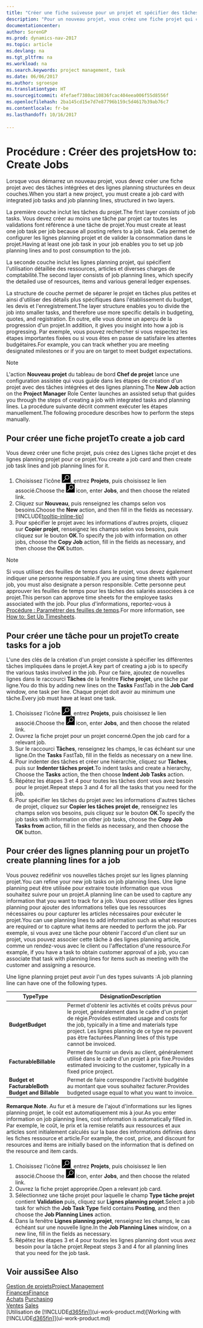 ```yaml
---
title: "Créer une fiche suiveuse pour un projet et spécifier des tâches"
description: "Pour un nouveau projet, vous créez une fiche projet qui contient les tâches projet et les lignes planning, pour vous aider à gérer la progression et les budgets."
documentationcenter: 
author: SorenGP
ms.prod: dynamics-nav-2017
ms.topic: article
ms.devlang: na
ms.tgt_pltfrm: na
ms.workload: na
ms.search.keywords: project management, task
ms.date: 06/06/2017
ms.author: sgroespe
ms.translationtype: HT
ms.sourcegitcommit: 4fefaef7380ac10836fcac404eea006f55d8556f
ms.openlocfilehash: 2ba145cd15e7d7e87796b159c5d4617b39ab76c7
ms.contentlocale: fr-be
ms.lasthandoff: 10/16/2017

---
```

# <a name="how-to-create-jobs"></a><span data-ttu-id="43e4d-103">Procédure : Créer des projets</span><span class="sxs-lookup"><span data-stu-id="43e4d-103">How to: Create Jobs</span></span>
<span data-ttu-id="43e4d-104">Lorsque vous démarrez un nouveau projet, vous devez créer une fiche projet avec des tâches intégrées et des lignes planning structurées en deux couches.</span><span class="sxs-lookup"><span data-stu-id="43e4d-104">When you start a new project, you must create a job card with integrated job tasks and job planning lines, structured in two layers.</span></span>  

<span data-ttu-id="43e4d-105">La première couche inclut les tâches du projet.</span><span class="sxs-lookup"><span data-stu-id="43e4d-105">The first layer consists of job tasks.</span></span> <span data-ttu-id="43e4d-106">Vous devez créer au moins une tâche par projet car toutes les validations font référence à une tâche de projet.</span><span class="sxs-lookup"><span data-stu-id="43e4d-106">You must create at least one job task per job because all posting refers to a job task.</span></span> <span data-ttu-id="43e4d-107">Cela permet de configurer les lignes planning projet et de valider la consommation dans le projet.</span><span class="sxs-lookup"><span data-stu-id="43e4d-107">Having at least one job task in your job enables you to set up job planning lines and to post consumption to the job.</span></span>

<span data-ttu-id="43e4d-108">La seconde couche inclut les lignes planning projet, qui spécifient l'utilisation détaillée des ressources, articles et diverses charges de comptabilité.</span><span class="sxs-lookup"><span data-stu-id="43e4d-108">The second layer consists of job planning lines, which specify the detailed use of resources, items and various general ledger expenses.</span></span>

<span data-ttu-id="43e4d-109">La structure de couche permet de séparer le projet en tâches plus petites et ainsi d'utiliser des détails plus spécifiques dans l'établissement du budget, les devis et l'enregistrement.</span><span class="sxs-lookup"><span data-stu-id="43e4d-109">The layer structure enables you to divide the job into smaller tasks, and therefore use more specific details in budgeting, quotes, and registration.</span></span> <span data-ttu-id="43e4d-110">En outre, elle vous donne un aperçu de la progression d'un projet.</span><span class="sxs-lookup"><span data-stu-id="43e4d-110">In addition, it gives you insight into how a job is progressing.</span></span> <span data-ttu-id="43e4d-111">Par exemple, vous pouvez rechercher si vous respectez les étapes importantes fixées ou si vous êtes en passe de satisfaire les attentes budgétaires.</span><span class="sxs-lookup"><span data-stu-id="43e4d-111">For example, you can track whether you are meeting designated milestones or if you are on target to meet budget expectations.</span></span>

> [!NOTE]  
>   <span data-ttu-id="43e4d-112">L'action **Nouveau projet** du tableau de bord **Chef de projet** lance une configuration assistée qui vous guide dans les étapes de création d'un projet avec des tâches intégrées et des lignes planning.</span><span class="sxs-lookup"><span data-stu-id="43e4d-112">The **New Job** action on the **Project Manager** Role Center launches an assisted setup that guides you through the steps of creating a job with integrated tasks and planning lines.</span></span> <span data-ttu-id="43e4d-113">La procédure suivante décrit comment exécuter les étapes manuellement.</span><span class="sxs-lookup"><span data-stu-id="43e4d-113">The following procedure describes how to perform the steps manually.</span></span>

## <a name="to-create-a-job-card"></a><span data-ttu-id="43e4d-114">Pour créer une fiche projet</span><span class="sxs-lookup"><span data-stu-id="43e4d-114">To create a job card</span></span>
<span data-ttu-id="43e4d-115">Vous devez créer une fiche projet, puis créez des Lignes tâche projet et des lignes planning projet pour ce projet.</span><span class="sxs-lookup"><span data-stu-id="43e4d-115">You create a job card and then create job task lines and job planning lines for it.</span></span>

1. <span data-ttu-id="43e4d-116">Choisissez l'icône ![Page ou état pour la recherche](media/ui-search/search_small.png "Page ou état pour la recherche"), entrez **Projets**, puis choisissez le lien associé.</span><span class="sxs-lookup"><span data-stu-id="43e4d-116">Choose the ![Search for Page or Report](media/ui-search/search_small.png "Search for Page or Report icon") icon, enter **Jobs**, and then choose the related link.</span></span>  
2. <span data-ttu-id="43e4d-117">Cliquez sur **Nouveau**, puis renseignez les champs selon vos besoins.</span><span class="sxs-lookup"><span data-stu-id="43e4d-117">Choose the **New** action, and then fill in the fields as necessary.</span></span> [!INCLUDE[tooltip-inline-tip](includes/tooltip-inline-tip_md.md)]
3. <span data-ttu-id="43e4d-118">Pour spécifier le projet avec les informations d'autres projets, cliquez sur **Copier projet**, renseignez les champs selon vos besoins, puis cliquez sur le bouton **OK**.</span><span class="sxs-lookup"><span data-stu-id="43e4d-118">To specify the job with information on other jobs, choose the **Copy Job** action, fill in the fields as necessary, and then choose the **OK** button.</span></span>

> [!NOTE]  
>   <span data-ttu-id="43e4d-119">Si vous utilisez des feuilles de temps dans le projet, vous devez également indiquer une personne responsable.</span><span class="sxs-lookup"><span data-stu-id="43e4d-119">If you are using time sheets with your job, you must also designate a person responsible.</span></span> <span data-ttu-id="43e4d-120">Cette personne peut approuver les feuilles de temps pour les tâches des salariés associées à ce projet.</span><span class="sxs-lookup"><span data-stu-id="43e4d-120">This person can approve time sheets for the employee tasks associated with the job.</span></span> <span data-ttu-id="43e4d-121">Pour plus d'informations, reportez-vous à [Procédure : Paramétrer des feuilles de temps](projects-how-setup-time-sheets.md).</span><span class="sxs-lookup"><span data-stu-id="43e4d-121">For more information, see [How to: Set Up Timesheets](projects-how-setup-time-sheets.md).</span></span>

## <a name="to-create-tasks-for-a-job"></a><span data-ttu-id="43e4d-122">Pour créer une tâche pour un projet</span><span class="sxs-lookup"><span data-stu-id="43e4d-122">To create tasks for a job</span></span>
<span data-ttu-id="43e4d-123">L'une des clés de la création d'un projet consiste à spécifier les différentes tâches impliquées dans le projet.</span><span class="sxs-lookup"><span data-stu-id="43e4d-123">A key part of creating a job is to specify the various tasks involved in the job.</span></span> <span data-ttu-id="43e4d-124">Pour ce faire, ajoutez de nouvelles lignes dans le raccourci **Tâches** de la fenêtre **Fiche projet**, une tâche par ligne.</span><span class="sxs-lookup"><span data-stu-id="43e4d-124">You do this by adding new lines on the **Tasks** FastTab in the **Job Card** window, one task per line.</span></span> <span data-ttu-id="43e4d-125">Chaque projet doit avoir au minimum une tâche.</span><span class="sxs-lookup"><span data-stu-id="43e4d-125">Every job must have at least one task.</span></span>

1. <span data-ttu-id="43e4d-126">Choisissez l'icône ![Page ou état pour la recherche](media/ui-search/search_small.png "Page ou état pour la recherche"), entrez **Projets**, puis choisissez le lien associé.</span><span class="sxs-lookup"><span data-stu-id="43e4d-126">Choose the ![Search for Page or Report](media/ui-search/search_small.png "Search for Page or Report icon") icon, enter **Jobs**, and then choose the related link.</span></span>
2. <span data-ttu-id="43e4d-127">Ouvrez la fiche projet pour un projet concerné.</span><span class="sxs-lookup"><span data-stu-id="43e4d-127">Open the job card for a relevant job.</span></span>
3. <span data-ttu-id="43e4d-128">Sur le raccourci **Tâches**, renseignez les champs, le cas échéant sur une ligne.</span><span class="sxs-lookup"><span data-stu-id="43e4d-128">On the **Tasks** FastTab, fill in the fields as necessary on a new line.</span></span>
4. <span data-ttu-id="43e4d-129">Pour indenter des tâches et créer une hiérarchie, cliquez sur **Tâches**, puis sur **Indenter tâches projet**.</span><span class="sxs-lookup"><span data-stu-id="43e4d-129">To indent tasks and create a hierarchy, Choose the **Tasks** action, the then choose **Indent Job Tasks** action.</span></span>
5. <span data-ttu-id="43e4d-130">Répétez les étapes 3 et 4 pour toutes les tâches dont vous avez besoin pour le projet.</span><span class="sxs-lookup"><span data-stu-id="43e4d-130">Repeat steps 3 and 4 for all the tasks that you need for the job.</span></span>
6. <span data-ttu-id="43e4d-131">Pour spécifier les tâches du projet avec les informations d'autres tâches de projet, cliquez sur **Copier les tâches projet de**, renseignez les champs selon vos besoins, puis cliquez sur le bouton **OK**.</span><span class="sxs-lookup"><span data-stu-id="43e4d-131">To specify the job tasks with information on other job tasks, choose the **Copy Job Tasks from** action, fill in the fields as necessary, and then choose the **OK** button.</span></span>

## <a name="to-create-planning-lines-for-a-job"></a><span data-ttu-id="43e4d-132">Pour créer des lignes planning pour un projet</span><span class="sxs-lookup"><span data-stu-id="43e4d-132">To create planning lines for a job</span></span>
<span data-ttu-id="43e4d-133">Vous pouvez redéfinir vos nouvelles tâches projet sur les lignes planning projet.</span><span class="sxs-lookup"><span data-stu-id="43e4d-133">You can refine your new job tasks on job planning lines.</span></span> <span data-ttu-id="43e4d-134">Une ligne planning peut être utilisée pour extraire toute information que vous souhaitez suivre pour un projet.</span><span class="sxs-lookup"><span data-stu-id="43e4d-134">A planning line can be used to capture any information that you want to track for a job.</span></span> <span data-ttu-id="43e4d-135">Vous pouvez utiliser des lignes planning pour ajouter des informations telles que les ressources nécessaires ou pour capturer les articles nécessaires pour exécuter le projet.</span><span class="sxs-lookup"><span data-stu-id="43e4d-135">You can use planning lines to add information such as what resources are required or to capture what items are needed to perform the job.</span></span> <span data-ttu-id="43e4d-136">Par exemple, si vous avez une tâche pour obtenir l'accord d'un client sur un projet, vous pouvez associer cette tâche à des lignes planning article, comme un rendez-vous avec le client ou l'affectation d'une ressource.</span><span class="sxs-lookup"><span data-stu-id="43e4d-136">For example, if you have a task to obtain customer approval of a job, you can associate that task with planning lines for items such as meeting with the customer and assigning a resource.</span></span>  

<span data-ttu-id="43e4d-137">Une ligne planning projet peut avoir l'un des types suivants :</span><span class="sxs-lookup"><span data-stu-id="43e4d-137">A job planning line can have one of the following types.</span></span>  

| <span data-ttu-id="43e4d-138">Type</span><span class="sxs-lookup"><span data-stu-id="43e4d-138">Type</span></span> | <span data-ttu-id="43e4d-139">Désignation</span><span class="sxs-lookup"><span data-stu-id="43e4d-139">Description</span></span> |
| --- | --- |
| <span data-ttu-id="43e4d-140">**Budget**</span><span class="sxs-lookup"><span data-stu-id="43e4d-140">**Budget**</span></span> |<span data-ttu-id="43e4d-141">Permet d'obtenir les activités et coûts prévus pour le projet, généralement dans le cadre d'un projet de régie.</span><span class="sxs-lookup"><span data-stu-id="43e4d-141">Provides estimated usage and costs for the job, typically in a time and materials type project.</span></span> <span data-ttu-id="43e4d-142">Les lignes planning de ce type ne peuvent pas être facturées.</span><span class="sxs-lookup"><span data-stu-id="43e4d-142">Planning lines of this type cannot be invoiced.</span></span> |
| <span data-ttu-id="43e4d-143">**Facturable**</span><span class="sxs-lookup"><span data-stu-id="43e4d-143">**Billable**</span></span> |<span data-ttu-id="43e4d-144">Permet de fournir un devis au client, généralement utilisé dans le cadre d'un projet à prix fixe.</span><span class="sxs-lookup"><span data-stu-id="43e4d-144">Provides estimated invoicing to the customer, typically in a fixed price project.</span></span> |
| <span data-ttu-id="43e4d-145">**Budget et Facturable**</span><span class="sxs-lookup"><span data-stu-id="43e4d-145">**Both Budget and Billable**</span></span> |<span data-ttu-id="43e4d-146">Permet de faire correspondre l'activité budgétée au montant que vous souhaitez facturer.</span><span class="sxs-lookup"><span data-stu-id="43e4d-146">Provides budgeted usage equal to what you want to invoice.</span></span> |

<span data-ttu-id="43e4d-147">**Remarque**.</span><span class="sxs-lookup"><span data-stu-id="43e4d-147">**Note**.</span></span> <span data-ttu-id="43e4d-148">Au fur et à mesure de l'ajout d'informations sur les lignes planning projet, le coût est automatiquement mis à jour.</span><span class="sxs-lookup"><span data-stu-id="43e4d-148">As you enter information on job planning lines, cost information is automatically filled in.</span></span> <span data-ttu-id="43e4d-149">Par exemple, le coût, le prix et la remise relatifs aux ressources et aux articles sont initialement calculés sur la base des informations définies dans les fiches ressource et article.</span><span class="sxs-lookup"><span data-stu-id="43e4d-149">For example, the cost, price, and discount for resources and items are initially based on the information that is defined on the resource and item cards.</span></span>

1. <span data-ttu-id="43e4d-150">Choisissez l'icône ![Page ou état pour la recherche](media/ui-search/search_small.png "Page ou état pour la recherche"), entrez **Projets**, puis choisissez le lien associé.</span><span class="sxs-lookup"><span data-stu-id="43e4d-150">Choose the ![Search for Page or Report](media/ui-search/search_small.png "Search for Page or Report icon") icon, enter **Jobs**, and then choose the related link.</span></span>
2. <span data-ttu-id="43e4d-151">Ouvrez la fiche projet appropriée.</span><span class="sxs-lookup"><span data-stu-id="43e4d-151">Open a relevant job card.</span></span>
3. <span data-ttu-id="43e4d-152">Sélectionnez une tâche projet pour laquelle le champ **Type tâche projet** contient **Validation** puis, cliquez sur **Lignes planning projet**.</span><span class="sxs-lookup"><span data-stu-id="43e4d-152">Select a job task for which the **Job Task Type** field contains **Posting**, and then choose the **Job Planning Lines** action.</span></span>  
4. <span data-ttu-id="43e4d-153">Dans la fenêtre **Lignes planning projet**, renseignez les champs, le cas échéant sur une nouvelle ligne.</span><span class="sxs-lookup"><span data-stu-id="43e4d-153">In the **Job Planning Lines** window, on a new line, fill in the fields as necessary.</span></span>
5. <span data-ttu-id="43e4d-154">Répétez les étapes 3 et 4 pour toutes les lignes planning dont vous avez besoin pour la tâche projet.</span><span class="sxs-lookup"><span data-stu-id="43e4d-154">Repeat steps 3 and 4 for all planning lines that you need for the job task.</span></span>

## <a name="see-also"></a><span data-ttu-id="43e4d-155">Voir aussi</span><span class="sxs-lookup"><span data-stu-id="43e4d-155">See Also</span></span>
[<span data-ttu-id="43e4d-156">Gestion de projets</span><span class="sxs-lookup"><span data-stu-id="43e4d-156">Project Management</span></span>](projects-manage-projects.md)  
[<span data-ttu-id="43e4d-157">Finances</span><span class="sxs-lookup"><span data-stu-id="43e4d-157">Finance</span></span>](finance.md)  
<span data-ttu-id="43e4d-158">[Achats](purchasing-manage-purchasing.md)       </span><span class="sxs-lookup"><span data-stu-id="43e4d-158">[Purchasing](purchasing-manage-purchasing.md)       </span></span>  
<span data-ttu-id="43e4d-159">[Ventes](sales-manage-sales.md)    </span><span class="sxs-lookup"><span data-stu-id="43e4d-159">[Sales](sales-manage-sales.md)    </span></span>  
<span data-ttu-id="43e4d-160">[Utilisation de [!INCLUDE[d365fin](includes/d365fin_md.md)]](ui-work-product.md)</span><span class="sxs-lookup"><span data-stu-id="43e4d-160">[Working with [!INCLUDE[d365fin](includes/d365fin_md.md)]](ui-work-product.md)</span></span>  

